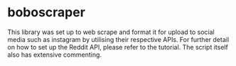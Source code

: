 # boboscraper
This library was set up to web scrape and format it for upload to social media such as instagram by utilising their respective APIs. For further detail on how to set up the Reddit API, please refer to the tutorial. The script itself also has extensive commenting.


